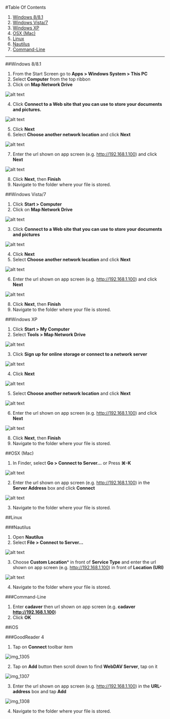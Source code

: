 #Table Of Contents

1. [Windows 8/8.1](#windows-881)
2. [Windows Vista/7](#windows-vista7)
3. [Windows XP](#windows-xp)
4. [OSX (Mac)](#osx-mac)
5. [Linux](#linux)
  1. [Nautilus](#nautilus)
  2. [Command-Line](#command-line)

___

##Windows 8/8.1

1. From the Start Screen go to **Apps > Windows System > This PC**
2. Select **Computer** from the top ribbon
3. Click on **Map Network Drive**

![alt text](http://www2.le.ac.uk/offices/itservices/ithelp/images/my-computer/files-and-security/my-files/webdav/Mapnetworkdrive.jpg "8 Mapnetworkdrive")

4. Click **Connect to a Web site that you can use to store your documents and pictures.**

![alt text](http://www2.le.ac.uk/offices/itservices/ithelp/images/my-computer/files-and-security/my-files/webdav/ConnecttoWebsite.jpg "8 ConnecttoWebsite")

5. Click **Next**
6. Select **Choose another network location** and click **Next**

![alt text](http://www2.le.ac.uk/offices/itservices/ithelp/images/my-computer/files-and-security/my-files/webdav/Customnetworklocation.jpg "8 Customnetworklocation")

7. Enter the url shown on app screen (e.g. http://192.168.1.100) and click **Next**

![alt text](http://www2.le.ac.uk/offices/itservices/ithelp/images/my-computer/files-and-security/my-files/webdav/Websitelocationspecify.jpg "8 Websitelocationspecify")

8. Click **Next**, then **Finish**
9. Navigate to the folder where your file is stored.

##Windows Vista/7

1. Click **Start > Computer**
2. Click on **Map Network Drive**

![alt text](http://www2.le.ac.uk/offices/itservices/ithelp/images/my-computer/files-and-security/my-files/webdav/computer.JPG "7 computer")

3. Click **Connect to a Web site that you can use to store your documents and pictures**

![alt text](http://www2.le.ac.uk/offices/itservices/ithelp/images/my-computer/files-and-security/my-files/webdav/network%20folder%20to%20map.JPG "7 networkfoldertomap")

4. Click **Next**
5. Select **Choose another network location** and click **Next**

![alt text](http://www2.le.ac.uk/offices/itservices/ithelp/images/my-computer/files-and-security/my-files/webdav/choosecustomlocation.JPG "7 choosecustomlocation")

6. Enter the url shown on app screen (e.g. http://192.168.1.100) and click **Next**

![alt text](http://www2.le.ac.uk/offices/itservices/ithelp/images/my-computer/files-and-security/my-files/webdav/enterwebaddress.JPG "7 enterwebaddress")

8. Click **Next**, then **Finish**
9. Navigate to the folder where your file is stored.

##Windows XP

1. Click **Start > My Computer**
2. Select **Tools > Map Network Drive**

![alt text](http://www2.le.ac.uk/offices/itservices/ithelp/images/my-computer/files-and-security/my-files/webdav/XPtoolsmapnetworkdrive.jpg "XPtoolsmapnetworkdrive")

3. Click **Sign up for online storage or connect to a network server**

![alt text](http://www2.le.ac.uk/offices/itservices/ithelp/images/my-computer/files-and-security/my-files/webdav/XPsignupforonlinestorage.jpg "XPsignupforonlinestorage")

4. Click **Next**

![alt text](http://www2.le.ac.uk/offices/itservices/ithelp/images/my-computer/files-and-security/my-files/webdav/XPnext.jpg "XPnext")

5. Select **Choose another network location** and click **Next**

![alt text](http://www2.le.ac.uk/offices/itservices/ithelp/images/my-computer/files-and-security/my-files/webdav/XPchooseanothernetworklocation.jpg "XPchooseanothernetworklocation")

6. Enter the url shown on app screen (e.g. http://192.168.1.100) and click **Next**

![alt text](http://www2.le.ac.uk/offices/itservices/ithelp/images/my-computer/files-and-security/my-files/webdav/XPtypetheadress.jpg "XPtypetheadress")

8. Click **Next**, then **Finish**
9. Navigate to the folder where your file is stored. 

##OSX (Mac)

1. In Finder, select **Go > Connect to Server...** or Press **⌘-K**

![alt text](http://www2.le.ac.uk/offices/itservices/ithelp/images/services/research-r-drive/ConnecttoserverMac.jpg "ConnecttoserverMac")

2. Enter the url shown on app screen (e.g. http://192.168.1.100) in the **Server Address** box and click **Connect**

![alt text](http://www2.le.ac.uk/offices/itservices/ithelp/images/services/research-r-drive/ServeraddressMac.jpg "ServeraddressMac")

3. Navigate to the folder where your file is stored. 

##Linux

###Nautilus

1. Open **Nautilus**
2. Select **File > Connect to Server...**

![alt text](http://www2.le.ac.uk/offices/itservices/ithelp/images/services/research-r-drive/ConnecttoserverLinux.jpg "ConnecttoserverLinux")

3. Choose **Custom Location*** in front of **Service Type** and enter the url shown on app screen (e.g. http://192.168.1.100) in front of **Location (URI)**

![alt text](http://www2.le.ac.uk/offices/itservices/ithelp/images/services/research-r-drive/ConnectiondetailsLinux.jpg "PasswordLinux")

4. Navigate to the folder where your file is stored. 

###Command-Line

1. Enter **cadaver** then url shown on app screen (e.g. **cadaver http://192.168.1.100**)
2. Click **OK**

##iOS

###GoodReader 4

1. Tap on **Connect** toolbar item

![img_1305](https://cloud.githubusercontent.com/assets/6725192/5897947/4e93063c-a55f-11e4-8c4e-0c6487155534.PNG)

2. Tap on **Add** button then scroll down to find **WebDAV Server**, tap on it

![img_1307](https://cloud.githubusercontent.com/assets/6725192/5897971/909cff74-a55f-11e4-926f-f10994d81752.PNG)

3. Enter the url shown on app screen (e.g. http://192.168.1.100) in the **URL-address** box and tap **Add**
 
![img_1308](https://cloud.githubusercontent.com/assets/6725192/5897948/4eb51038-a55f-11e4-84b6-bcfb85a9a6fa.PNG)

4. Navigate to the folder where your file is stored. 
